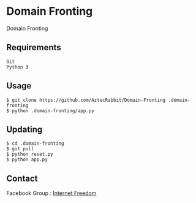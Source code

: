 # Domain Fronting

Domain Fronting


Requirements
------------

    Git
    Python 3


Usage
-----

    $ git clone https://github.com/AztecRabbit/Domain-Fronting .domain-fronting
    $ python .domain-fronting/app.py


Updating
--------

    $ cd .domain-fronting
    $ git pull
    $ python reset.py
    $ python app.py


Contact
-------

Facebook Group : [Internet Freedom]


[Internet Freedom]: https://www.facebook.com/groups/171888786834544/
